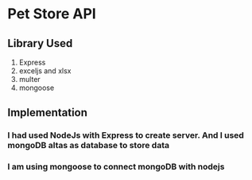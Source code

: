 # Pet Store API

## Library Used
1. Express
2. exceljs and xlsx
3. multer
4. mongoose

## Implementation

### I had used NodeJs with Express to create server. And I used mongoDB altas as database to store data
### I am using mongoose to connect mongoDB with nodejs
 